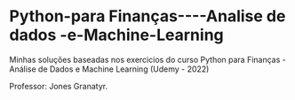 # Python-para Finanças----Analise de dados -e-Machine-Learning

Minhas soluções baseadas nos exercicios do curso Python para Finanças - Análise de Dados e Machine Learning (Udemy - 2022)

Professor: Jones Granatyr.
